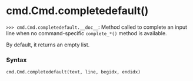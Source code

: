 # cmd.Cmd.completedefault()

`>>> cmd.Cmd.completedefault.__doc__`: Method called to complete an input line when no command-specific `complete_*()` method is available.

By default, it returns an empty list.

### Syntax

```python
cmd.Cmd.completedefault(text, line, begidx, endidx)
```

